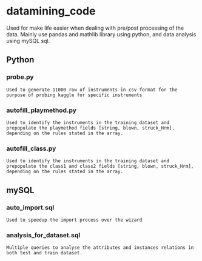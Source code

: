 # datamining_code
Used for make life easier when dealing with pre/post processing of the data. Mainly use pandas and mathlib library using python, and data analysis using mySQL sql.

## Python
### probe.py
    Used to generate 11000 row of instruments in csv format for the purpose of probing kaggle for specific instruments

### autofill_playmethod.py
    Used to identify the instruments in the training dataset and prepopulate the playmethod fields [string, blown, struck_Hrm], depending on the rules stated in the array. 

 ### autofill_class.py
    Used to identify the instruments in the training dataset and prepopulate the class1 and class2 fields [string, blown, struck_Hrm], depending on the rules stated in the array.

## mySQL

### auto_import.sql
    Used to speedup the import process over the wizard

### analysis_for_dataset.sql

    Multiple queries to analyse the attributes and instances relations in both test and train dataset. 
